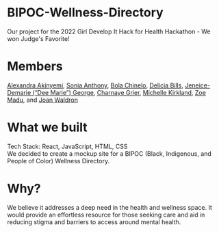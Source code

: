# BIPOC-Wellness-Directory
Our project for the 2022 Girl Develop It Hack for Health Hackathon  - We won Judge's Favorite!

# Members
[Alexandra Akinyemi](https://www.linkedin.com/in/alexandraak/), [Sonia Anthony](https://www.linkedin.com/in/sonia-anthony-4144b841/), [Bola Chinelo](https://www.linkedin.com/in/alexandria-c-665886204/), [Delicia Bills](https://www.linkedin.com/in/delicia-bills/), [Jeneice-Demarie (“Dee Marie”)  George](https://www.linkedin.com/in/jeneice-demari-george/), [Charnaye Grier](https://www.linkedin.com/in/charnayegrier/), [Michelle Kirkland](https://www.linkedin.com/in/michellekirkland/), [Zoe Madu](https://www.linkedin.com/in/sandra-madu-196271189/), and [Joan Waldron](https://www.linkedin.com/in/joandwaldron/)

# What we built
Tech Stack: React, JavaScript, HTML, CSS
 <br />
We decided to create a mockup site for a BIPOC (Black, Indigenous, and People of Color) Wellness Directory. 

# Why?
We believe it addresses a deep need in the health and wellness space. It would provide an effortless resource for those seeking care and aid in reducing stigma and barriers to access around mental health.
